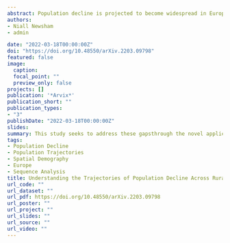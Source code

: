 ```yaml
---
abstract: Population decline is projected to become widespread in Europe, with the continental population set to reverse its longstanding trajectory of growth within the next five years. This represents unfamiliar demographic territory. Despite this, literature on decline remains sparse and our understanding porous. Particular epistemological deficiencies stem from a lack of both cross-national and temporal analyses of population decline. This study seeks to address these gapsthrough the novel application of sequence and cluster analysis techniques to examine variations in population decline trajectories since 2000 in 696 sub-national areas across 33 European territories. The methodology allows for a holistic understanding of decline trajectories capturing differences in the ordering, timing, magnitude and spatial structure of population decline. We identify a typology of population decline distinguishing seven distinct pathways to depopulation and chart their geographies. Results revealed differentiated pathways of depopulation in continental sub-regions, with consistent and rapid declines in the east, persistent but moderate declines in central Europe, accelerating declines in the south and decelerating population declines in the west. Results also revealed differentiated patterns of depopulation across the rural-urban continuum, with urban and populous areas experiencing deceleration in population decline, while population decline accelerates or stabilises in rural areas. Small and mid-sized areas displayed heterogeneous depopulation trajectories, highlighting the importance of local contextual factors in influencing trajectories of population decline.
authors:
- Niall Newsham
- admin

date: "2022-03-18T00:00:00Z"
doi: "https://doi.org/10.48550/arXiv.2203.09798"
featured: false
image:
  caption: 
  focal_point: ""
  preview_only: false
projects: []
publication: '*Arvix*'
publication_short: ""
publication_types:
- "3"
publishDate: "2022-03-18T00:00:00Z"
slides: 
summary: This study seeks to address these gapsthrough the novel application of sequence and cluster analysis techniques to examine variations in population decline trajectories since 2000 in 696 sub-national areas across 33 European territories.
tags:
- Population Decline
- Population Trajectories
- Spatial Demography
- Europe
- Sequence Analysis
title: Understanding the Trajectories of Population Decline Across Rural and Urban Europe. A Sequence Analysis
url_code: ""
url_dataset: ""
url_pdf: https://doi.org/10.48550/arXiv.2203.09798
url_poster: ""
url_project: ""
url_slides: ""
url_source: ""
url_video: ""
---
```

